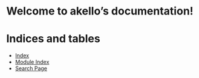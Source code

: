<!-- akello documentation master file, created by
sphinx-quickstart on Sun Mar 17 20:01:19 2024.
You can adapt this file completely to your liking, but it should at least
contain the root `toctree` directive. -->

# Welcome to akello’s documentation!

<a id="module-akello"></a>

# Indices and tables

* [Index](genindex.md)
* [Module Index](py-modindex.md)
* [Search Page](search.md)
